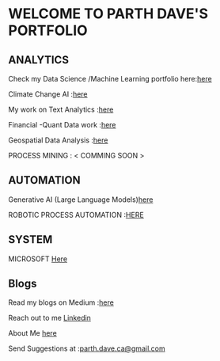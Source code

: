 # WELCOME TO PARTH DAVE'S PORTFOLIO 


## ANALYTICS
Check my Data Science /Machine Learning portfolio here:[here](ML.md)

Climate Change AI :[here](ClimateAI.md)

My work on Text Analytics :[here](NLP.md)

Financial -Quant Data work :[here](finance.md)

Geospatial Data Analysis :[here](geospatial_analysis.md)

PROCESS MINING : < COMMING SOON >

## AUTOMATION

Generative AI (Large Language Models)[here](genai.md)

ROBOTIC PROCESS AUTOMATION :[HERE](RPA.md)

## SYSTEM 

MICROSOFT [Here](Microsoft.md)

## Blogs 

Read my blogs on Medium :[here](medium.md)

Reach out to me [Linkedin](https://www.linkedin.com/in/parth-dave-a98612b7/)

About Me [here](aboutme.md)

Send Suggestions at :parth.dave.ca@gmail.com
